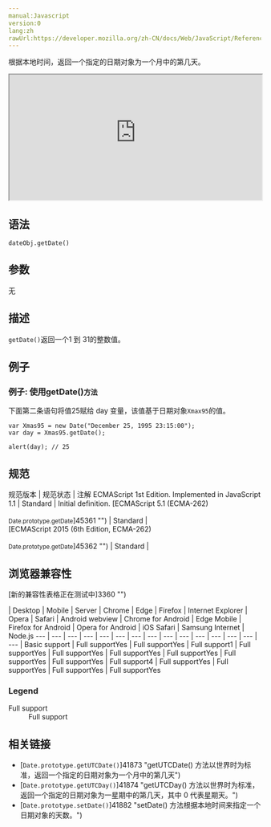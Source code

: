 ```yaml
---
manual:Javascript
version:0
lang:zh
rawUrl:https://developer.mozilla.org/zh-CN/docs/Web/JavaScript/Reference/Global_Objects/Date/getDate
---
```






根据本地时间，返回一个指定的日期对象为一个月中的第几天。

<iframe src='https://interactive-examples.mdn.mozilla.net/pages/js/date-getdate.html' width='100%' height='250'></iframe>

## 语法<a name="Syntax"></a>

```
dateObj.getDate()
```

## 参数<a name="Parameters"></a>


无


## 描述<a name="Description"></a>


`getDate()`返回一个1 到 31的整数值。


## 例子<a name="Examples"></a>

### 例子: 使用getDate()`方法`<a name="Example:_Using_getDate"></a>


下面第二条语句将值25赋给 day 变量，该值基于日期对象`Xmax95`的值。


```
var Xmas95 = new Date("December 25, 1995 23:15:00");
var day = Xmas95.getDate();

alert(day); // 25
```

## 规范<a name="规范"></a>

规范版本 | 规范状态 | 注解 
ECMAScript 1st Edition. Implemented in JavaScript 1.1 | Standard | Initial definition. 
[ECMAScript 5.1 (ECMA-262)<br></br><small>Date.prototype.getDate</small>]45361 "") | Standard |  
[ECMAScript 2015 (6th Edition, ECMA-262)<br></br><small>Date.prototype.getDate</small>]45362 "") | Standard |  


## 浏览器兼容性<a name="浏览器兼容性"></a>
[新的兼容性表格正在测试中<i></i>]3360 "")

 | <abbr>Desktop<i></i></abbr> | <abbr>Mobile<i></i></abbr> | <abbr>Server<i></i></abbr> 
 | <abbr>Chrome<i></i></abbr> | <abbr>Edge<i></i></abbr> | <abbr>Firefox<i></i></abbr> | <abbr>Internet Explorer<i></i></abbr> | <abbr>Opera<i></i></abbr> | <abbr>Safari<i></i></abbr> | <abbr>Android webview<i></i></abbr> | <abbr>Chrome for Android<i></i></abbr> | <abbr>Edge Mobile<i></i></abbr> | <abbr>Firefox for Android<i></i></abbr> | <abbr>Opera for Android<i></i></abbr> | <abbr>iOS Safari<i></i></abbr> | <abbr>Samsung Internet<i></i></abbr> | <abbr>Node.js<i></i></abbr> 
 ---  |  ---  |  ---  |  ---  |  ---  |  ---  |  ---  |  ---  |  ---  |  ---  |  ---  |  ---  |  ---  |  ---  |  ---  | 
Basic support | <abbr>Full support</abbr>Yes | <abbr>Full support</abbr>Yes | <abbr>Full support</abbr>1 | <abbr>Full support</abbr>Yes | <abbr>Full support</abbr>Yes | <abbr>Full support</abbr>Yes | <abbr>Full support</abbr>Yes | <abbr>Full support</abbr>Yes | <abbr>Full support</abbr>Yes | <abbr>Full support</abbr>4 | <abbr>Full support</abbr>Yes | <abbr>Full support</abbr>Yes | <abbr>Full support</abbr>Yes | <abbr>Full support</abbr>Yes 


### Legend<a name="Legend"></a>
<dl><dt id=''><abbr>Full support</abbr></dt><dd>Full support</dd></dl>

## 相关链接<a name="See_Also"></a>

* [`Date.prototype.getUTCDate()`]41873 "getUTCDate() 方法以世界时为标准，返回一个指定的日期对象为一个月中的第几天")
* [`Date.prototype.getUTCDay()`]41874 "getUTCDay() 方法以世界时为标准，返回一个指定的日期对象为一星期中的第几天，其中 0 代表星期天。")
* [`Date.prototype.setDate()`]41882 "setDate() 方法根据本地时间来指定一个日期对象的天数。")



